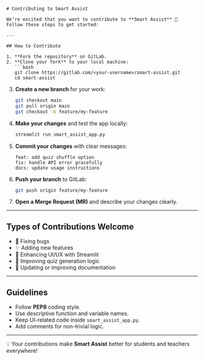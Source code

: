 
````
# Contributing to Smart Assist

We’re excited that you want to contribute to **Smart Assist** 🎉  
Follow these steps to get started:

---

## How to Contribute

1. **Fork the repository** on GitLab.  
2. **Clone your fork** to your local machine:
   ```bash
   git clone https://gitlab.com/<your-username>/smart-assist.git
   cd smart-assist
````

3. **Create a new branch** for your work:

   ```bash
   git checkout main
   git pull origin main
   git checkout -b feature/my-feature
   ```
4. **Make your changes** and test the app locally:

   ```bash
   streamlit run smart_assist_app.py
   ```
5. **Commit your changes** with clear messages:

   ```
   feat: add quiz shuffle option
   fix: handle API error gracefully
   docs: update usage instructions
   ```
6. **Push your branch** to GitLab:

   ```bash
   git push origin feature/my-feature
   ```
7. **Open a Merge Request (MR)** and describe your changes clearly.

---

## Types of Contributions Welcome

* 🐞 Fixing bugs
* ✨ Adding new features
* 🎨 Enhancing UI/UX with Streamlit
* 🧠 Improving quiz generation logic
* 📖 Updating or improving documentation

---

## Guidelines

* Follow **PEP8** coding style.
* Use descriptive function and variable names.
* Keep UI-related code inside `smart_assist_app.py`.
* Add comments for non-trivial logic.

---

💡 Your contributions make **Smart Assist** better for students and teachers everywhere!


